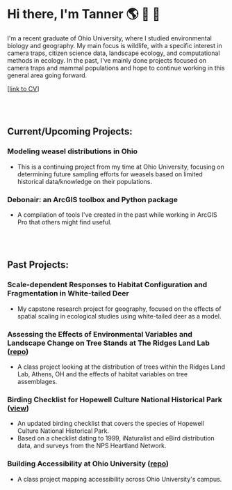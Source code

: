 # Hi there, I'm Tanner 🌎 🦌  🌱
I'm a recent graduate of Ohio University, where I studied environmental biology and geography. My main focus is wildlife, with a specific interest in camera traps, citizen science data, landscape ecology, and computational methods in ecology. In the past, I've mainly done projects focused on camera traps and mammal populations and hope to continue working in this general area going forward. 

[[link to CV](https://github.com/oxyppgyn/oxyppgyn/blob/ea1ecca95397a9581be1a24be509656afc07f76f/Generalized%20CV%20-%20Hammond%2C%20Tanner.pdf)]



<br></br>

## Current/Upcoming Projects:
### Modeling weasel distributions in Ohio
* This is a continuing project from my time at Ohio University, focusing on determining future sampling efforts for weasels based on limited historical data/knowledge on their populations.
### Debonair: an ArcGIS toolbox and Python package
* A compilation of tools I've created in the past while working in ArcGIS Pro that others might find useful.

<br></br>
## Past Projects:
### Scale-dependent Responses to Habitat Configuration and Fragmentation in White-tailed Deer
* My capstone research project for geography, focused on the effects of spatial scaling in ecological studies using white-tailed deer as a model.
### Assessing the Effects of Environmental Variables and Landscape Change on Tree Stands at The Ridges Land Lab ([repo](https://github.com/oxyppgyn/ou-field-ecology-tree-proj))
* A class project looking at the distribution of trees within the Ridges Land Lab, Athens, OH and the effects of habitat variables on tree assemblages.
### Birding Checklist for Hopewell Culture National Historical Park ([view](https://github.com/oxyppgyn/oxyppgyn/blob/7b2bf2eebe685e3046035e61cd2523549599d58f/images/HOCU%20Birding%20Checklist.pdf))
* An updated birding checklist that covers the species of Hopewell Culture National Historical Park.
* Based on a checklist dating to 1999, iNaturalist and eBird distribution data, and surveys from the NPS Heartland Network.
### Building Accessibility at Ohio University ([repo](https://github.com/oxyppgyn/ou-building-accessibility))
* A class project mapping accessibility across Ohio University's campus.

<!--
**oxyppgyn/oxyppgyn** is a ✨ _special_ ✨ repository because its `README.md` (this file) appears on your GitHub profile.

Here are some ideas to get you started:

- 🔭 I’m currently working on ...
- 🌱 I’m currently learning ...
- 👯 I’m looking to collaborate on ...
- 🤔 I’m looking for help with ...
- 💬 Ask me about ...
- 📫 How to reach me: ...
- 😄 Pronouns: ...
- ⚡ Fun fact: ...
-->
